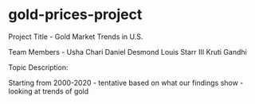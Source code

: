 # gold-prices-project


Project Title - Gold Market Trends in U.S. 

Team Members - 
Usha Chari
Daniel Desmond
Louis Starr III
Kruti Gandhi

Topic Description:

Starting from 2000-2020 - tentative based on what our findings show - looking at trends of gold 


